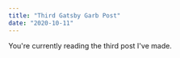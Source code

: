 ```yaml
---
title: "Third Gatsby Garb Post"
date: "2020-10-11"
---
```


You're currently reading the third post I've made.
